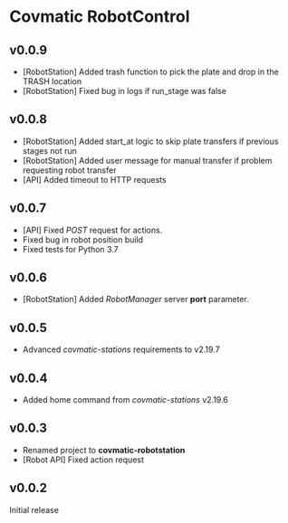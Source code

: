 # Covmatic RobotControl

## v0.0.9
- [RobotStation] Added trash function to pick the plate and drop in the TRASH location
- [RobotStation] Fixed bug in logs if run_stage was false

## v0.0.8
- [RobotStation] Added start_at logic to skip plate transfers if previous stages not run
- [RobotStation] Added user message for manual transfer if problem requesting robot transfer
- [API] Added timeout to HTTP requests

## v0.0.7

- [API] Fixed *POST* request for actions.
- Fixed bug in robot position build
- Fixed tests for Python 3.7

## v0.0.6

- [RobotStation] Added *RobotManager* server **port** parameter.

## v0.0.5

- Advanced *covmatic-stations* requirements to v2.19.7

## v0.0.4

- Added home command from *covmatic-stations* v2.19.6

## v0.0.3

- Renamed project to **covmatic-robotstation**
- [Robot API] Fixed action request

## v0.0.2

Initial release

